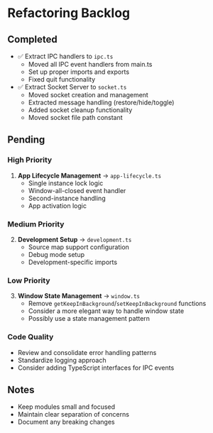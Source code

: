 # Refactoring Backlog

## Completed
- ✅ Extract IPC handlers to `ipc.ts`
  - Moved all IPC event handlers from main.ts
  - Set up proper imports and exports
  - Fixed quit functionality
- ✅ Extract Socket Server to `socket.ts`
  - Moved socket creation and management
  - Extracted message handling (restore/hide/toggle)
  - Added socket cleanup functionality
  - Moved socket file path constant

## Pending

### High Priority
1. **App Lifecycle Management** → `app-lifecycle.ts`
   - Single instance lock logic
   - Window-all-closed event handler
   - Second-instance handling
   - App activation logic

### Medium Priority
2. **Development Setup** → `development.ts`
   - Source map support configuration
   - Debug mode setup
   - Development-specific imports

### Low Priority
3. **Window State Management** → `window.ts`
   - Remove `getKeepInBackground`/`setKeepInBackground` functions
   - Consider a more elegant way to handle window state
   - Possibly use a state management pattern

### Code Quality
- Review and consolidate error handling patterns
- Standardize logging approach
- Consider adding TypeScript interfaces for IPC events

## Notes
- Keep modules small and focused
- Maintain clear separation of concerns
- Document any breaking changes 
